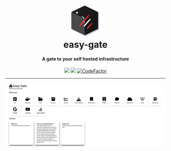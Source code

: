 <h1 align="center">
  <a href="https://github.com/r7wx/easy-gate"><img width="90" src="assets/logo.svg" /></a>
  <br /> 
  easy-gate
</h1>
<h4 align="center">A gate to your self hosted infrastructure</h3>

<p align="center">
<a href="https://github.com/r7wx/easy-gate/actions/workflows/build.yml">
<img src="https://github.com/r7wx/easy-gate/actions/workflows/build.yml/badge.svg"/></a>
<a href="https://github.com/r7wx/easy-gate/actions/workflows/test.yml">
<img src="https://github.com/r7wx/easy-gate/actions/workflows/test.yml/badge.svg"/></a>
<a href="https://www.codefactor.io/repository/github/r7wx/easy-gate"><img src="https://www.codefactor.io/repository/github/r7wx/easy-gate/badge?s=3531cadc71a73618609de429289d9524a38c33cd" alt="CodeFactor" /></a>
</p>

---

<img src="assets/screenshot.png" />
